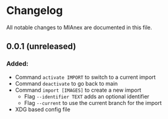 # Changelog

All notable changes to MIAnex are documented in this file.

## 0.0.1 (unreleased)

### Added:
- Command `activate IMPORT` to switch to a current import
- Command `deactivate` to go back to main
- Command `import [IMAGES]` to create a new import
    - Flag `--identifier TEXT` adds an optional identifier
    - Flag `--current` to use the current branch for the import
- XDG based config file
